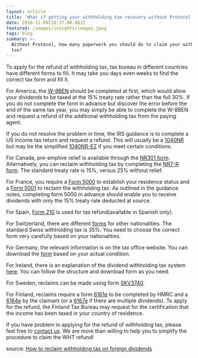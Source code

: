 ```yaml
---
layout: article
title: 'What if getting your withholding tax recovery without Protocol '
date: 2018-11-09T20:37:08.881Z
featured: /images/insights/images.jpeg
tags: blog
summary: >-
  Without Protocol, how many paperwork you should do to claim your withholding
  tax?
---
```

To apply for the refund of withholding tax, tax bureau in different countries have different forms to fill. It may take you days even weeks to find the correct tax form and fill it. 

For America, the [W-8BEN](https://www.irs.gov/pub/irs-pdf/fw8ben.pdf) should be completed at first, which would allow your dividends to be taxed at the 15% treaty rate rather than the full 30%. If you do not complete the form in advance but discover the error before the end of the same tax year, you may simply be able to complete the W-8BEN and request a refund of the additional withholding tax from the paying agent.

If you do not resolve the problem in time, the IRS guidance is to complete a US income tax return and request a refund. This will usually be a [1040NR ](https://www.irs.gov/pub/irs-pdf/f1040nr.pdf) but may be the simplified [1040NR-EZ](https://www.irs.gov/pub/irs-pdf/f1040nre.pdf)  if you meet certain conditions.

For Canada, pre-emptive relief is available through the [NR301 form](https://www.canada.ca/content/dam/cra-arc/formspubs/pbg/nr301/nr301-13e.pdf). Alternatively, you can reclaim withholding tax by completing the [NR7-R form](https://www.canada.ca/content/dam/cra-arc/formspubs/pbg/nr7-r/nr7-r-17e.pdf). The standard treaty rate is 15%, versus 25% without relief.

For France, you require a [Form 5000](http://www.ambafrance-uk.org/IMG/pdf_Formulaire_5000_EN.pdf) to establish your residence status and a [Form 5001](http://www.ambafrance-uk.org/IMG/pdf_5001.pdf) to reclaim the withholding tax. As outlined in the guidance notes, completing form 5000 in advance should enable you to receive dividends with only the 15% treaty rate deducted at source.

For Spain, [Form 210](https://www2.agenciatributaria.gob.es/wlpl/OV17-M210/index.zul) is used for tax refund(available in Spanish only). 

For Switzerland, there are different [forms](https://www.estv.admin.ch/estv/en/home/internationales-steuerrecht/dienstleistungen/publikationen-und-formulare-bestellen/quellensteuerabkommen.html) for other nationalities. The standard Swiss withholding tax is 35%. You need to choose the correct form very carefully based on your nationalities. 

For Germany, the relevant information is on the tax office website. You can download the [form](http://www.bzst.de/EN/Steuern_International/Kapitalertragsteuerentlastung/Auslaendische_Antragsteller/Formulare/KapSt_Ausl_Formulare_node.html) based on your actual condition.

For Ireland, there is an explanation of the dividend withholding tax system [here](https://www.revenue.ie/en/companies-and-charities/dividend-withholding-tax/index.aspx). You can follow the structure and download form as you need. 

For Sweden, reclaims can be made using form [SKV3740](https://www.skatteverket.se/download/18.34f3b0b713e2cf5455bd/1366608077069/374019.pdf). 

For Finland, reclaims require a form [6161e](https://www.vero.fi/en/About-us/contact-us/forms/descriptions/certificate_of_tax_treatment_concerning/) to be completed by HMRC and a [6164e](https://www.vero.fi/en/About-us/contact-us/forms/descriptions/application_for_refund_of_finnish_withh/) by the claimant (or a [6167e](https://www.vero.fi/en/About-us/contact-us/forms/descriptions/application_for_refund_of_finnish_withh/) if there are multiple dividends). To apply for the refund, the Finland Tax Bureau may request for the certification that the income has been taxed in your country of residence. 

If you have problem in applying for the refund of withholding tax, please feel free to [contact us](https://taxology.nl/request-a-demo/). We are more than willing to help you to simplify the procedure to claim the WHT refund!

source: [How to reclaim withholding tax on foreign dividends](https://the-international-investor.com/investment-faq/reclaiming-withholding-tax-foreign-dividends)
